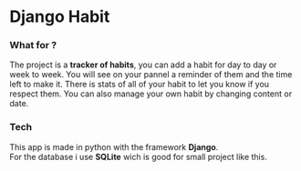 
# Django Habit

### What for ?

The project is a **tracker of habits**, you can add a habit for day to day or week to week. You will see on your pannel a reminder of them and the time left to make it.
There is stats of all of your habit to let you know if you respect them.
You can also manage your own habit by changing content or date.
### Tech

This app is made in python with the framework **Django**.\
For the database i use **SQLite** wich is good for small project like this.

